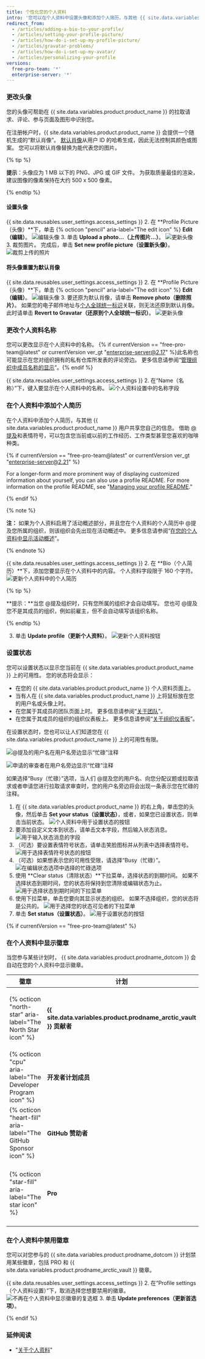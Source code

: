 ```yaml
---
title: 个性化您的个人资料
intro: '您可以在个人资料中设置头像和添加个人简历，与其他 {{ site.data.variables.product.product_name }} 用户共享您自己的信息。'
redirect_from:
  - /articles/adding-a-bio-to-your-profile/
  - /articles/setting-your-profile-picture/
  - /articles/how-do-i-set-up-my-profile-picture/
  - /articles/gravatar-problems/
  - /articles/how-do-i-set-up-my-avatar/
  - /articles/personalizing-your-profile
versions:
  free-pro-team: '*'
  enterprise-server: '*'
---
```


### 更改头像

您的头像可帮助在 {{ site.data.variables.product.product_name }} 的拉取请求、评论、参与页面及图形中识别您。

在注册帐户时，{{ site.data.variables.product.product_name }} 会提供一个随机生成的“默认肖像”。 [默认肖像](https://github.com/blog/1586-identicons)从用户 ID 的哈希生成，因此无法控制其颜色或图案。 您可以将默认肖像替换为能代表您的图片。

{% tip %}

**提示**：头像应为 1 MB 以下的 PNG、JPG 或 GIF 文件。 为获取质量最佳的渲染，建议图像的像素保持在大约 500 x 500 像素。

{% endtip %}

#### 设置头像

{{ site.data.reusables.user_settings.access_settings }}
2. 在 **Profile Picture（头像）**下，单击 {% octicon "pencil" aria-label="The edit icon" %} **Edit（编辑）**。 ![编辑头像](/assets/images/help/profile/edit-profile-photo.png)
3. 单击 **Upload a photo...（上传图片...）**。 ![更新头像](/assets/images/help/profile/edit-profile-picture-options.png)
3. 裁剪图片。 完成后，单击 **Set new profile picture（设置新头像）**。 ![裁剪上传的照片](/assets/images/help/profile/avatar_crop_and_save.png)

#### 将头像重置为默认肖像

{{ site.data.reusables.user_settings.access_settings }}
2. 在 **Profile Picture（头像）**下，单击 {% octicon "pencil" aria-label="The edit icon" %} **Edit（编辑）**。 ![编辑头像](/assets/images/help/profile/edit-profile-photo.png)
3. 要还原为默认肖像，请单击 **Remove photo（删除照片）**。 如果您的电子邮件地址与[个人全球统一标识](https://en.gravatar.com/)关联，则无法还原到默认肖像。 此时请单击 **Revert to Gravatar（还原到个人全球统一标识）**。 ![更新头像](/assets/images/help/profile/edit-profile-picture-options.png)

### 更改个人资料名称

您可以更改显示在个人资料中的名称。 {% if currentVersion == "free-pro-team@latest" or currentVersion ver_gt "enterprise-server@2.17" %}此名称也可能显示在您对组织拥有的私有仓库所发表的评论旁边。 更多信息请参阅“[管理组织中成员名称的显示](/articles/managing-the-display-of-member-names-in-your-organization)”。{% endif %}

{{ site.data.reusables.user_settings.access_settings }}
2. 在“Name（名称）”下，键入要显示在个人资料中的名称。 ![个人资料设置中的名称字段](/assets/images/help/profile/name-field.png)

### 在个人资料中添加个人简历

在个人资料中添加个人简历，与其他 {{ site.data.variables.product.product_name }} 用户共享您自己的信息。 借助 [@提及](/articles/basic-writing-and-formatting-syntax)和表情符号，可以包含您当前或以前的工作经历、工作类型甚至您喜欢的咖啡种类。

{% if currentVersion == "free-pro-team@latest" or currentVersion ver_gt "enterprise-server@2.21" %}

For a longer-form and more prominent way of displaying customized information about yourself, you can also use a profile README. For more information on the profile README, see "[Managing your profile README](/github/setting-up-and-managing-your-github-profile/managing-your-profile-readme)."

{% endif %}

{% note %}

**注：** 如果为个人资料启用了活动概述部分，并且您在个人资料的个人简历中 @提及您所属的组织，则该组织会先出现在活动概述中。 更多信息请参阅“[在您的个人资料中显示活动概述](/articles/showing-an-overview-of-your-activity-on-your-profile)”。

{% endnote %}

{{ site.data.reusables.user_settings.access_settings }}
2. 在 **Bio（个人简历）**下，添加您要显示在个人资料中的内容。 个人资料字段限于 160 个字符。 ![更新个人资料中的个人简历](/assets/images/help/profile/bio-field.png)

  {% tip %}

  **提示：**当您 @提及组织时，只有您所属的组织才会自动填写。 您也可 @提及您不是其成员的组织，例如前雇主，但不会自动填写该组织名称。

  {% endtip %}

3. 单击 **Update profile（更新个人资料）**。 ![更新个人资料按钮](/assets/images/help/profile/update-profile-button.png)

### 设置状态

您可以设置状态以显示您当前在 {{ site.data.variables.product.product_name }} 上的可用性。 您的状态将会显示：
- 在您的 {{ site.data.variables.product.product_name }} 个人资料页面上。
- 当有人在 {{ site.data.variables.product.product_name }} 上将鼠标放在您的用户名或头像上时。
- 在您属于其成员的团队页面上时。 更多信息请参阅“[关于团队](/articles/about-teams/#team-pages)”。
- 在您属于其成员的组织的组织仪表板上。 更多信息请参阅“[关于组织仪表板](/articles/about-your-organization-dashboard/)”。

在设置状态时，您也可以让人们知道您在 {{ site.data.variables.product.product_name }} 上的可用性有限。

![@提及的用户名在用户名旁边显示“忙碌”注释](/assets/images/help/profile/username-with-limited-availibilty-text.png)

![申请的审查者在用户名旁边显示“忙碌”注释](/assets/images/help/profile/request-a-review-limited-availability-status.png)

如果选择“Busy（忙碌）”选项，当人们 @提及您的用户名、向您分配议题或拉取请求或者申请您进行拉取请求审查时，您的用户名旁边将会出现一条表示您在忙碌的注释。

1. 在 {{ site.data.variables.product.product_name }} 的右上角，单击您的头像，然后单击 **Set your status（设置状态）**，或者，如果您已设置状态，则单击当前状态。 ![个人资料中用于设置状态的按钮](/assets/images/help/profile/set-status-on-profile.png)
2. 要添加自定义文本到状态，请单击文本字段，然后输入状态消息。 ![用于输入状态消息的字段](/assets/images/help/profile/type-a-status-message.png)
3. （可选）要设置表情符号状态，请单击笑脸图标并从列表中选择表情符号。 ![用于选择表情符号状态的按钮](/assets/images/help/profile/select-emoji-status.png)
4. （可选）如果想表示您的可用性受限，请选择“Busy（忙碌）”。 ![在编辑状态选项中选择的忙碌选项](/assets/images/help/profile/limited-availability-status.png)
5. 使用 **Clear status（清除状态）**下拉菜单，选择状态的到期时间。 如果不选择状态到期时间，您的状态将保持到您清除或编辑状态为止。 ![用于选择状态到期时间的下拉菜单](/assets/images/help/profile/status-expiration.png)
6. 使用下拉菜单，单击您要向其显示状态的组织。 如果不选择组织，您的状态将是公共的。 ![用于选择您的状态可见者的下拉菜单](/assets/images/help/profile/status-visibility.png)
7. 单击 **Set status（设置状态）**。 ![用于设置状态的按钮](/assets/images/help/profile/set-status-button.png)

{% if currentVersion == "free-pro-team@latest" %}
### 在个人资料中显示徽章

当您参与某些计划时， {{ site.data.variables.product.prodname_dotcom }} 会自动在您的个人资料中显示徽章。

| 徽章                                                              | 计划                                                                | 描述                                                                                                                                                                                                                                                                 |
| --------------------------------------------------------------- | ----------------------------------------------------------------- | ------------------------------------------------------------------------------------------------------------------------------------------------------------------------------------------------------------------------------------------------------------------ |
| {% octicon "north-star" aria-label="The North Star icon" %}     | **{{ site.data.variables.product.prodname_arctic_vault }} 贡献者** | 如果您在存档于 2020 Arctic Vault 计划的仓库默认分支上编写了任何提交，您的个人资料上会获得一个 {{ site.data.variables.product.prodname_arctic_vault }} 贡献者徽章。 有关该计划的更多信息，请参阅 [{{ site.data.variables.product.prodname_archive }}](https://archiveprogram.github.com)。                                  |
| {% octicon "cpu" aria-label="The Developer Program icon" %}     | **开发者计划成员**                                                       | 如果您是 GitHub 开发者计划的注册成员，使用 GitHub API 构建应用程序后，您的个人资料上将获得开发者计划成员徽章。 有关 GitHub 开发者计划的更多信息，请参阅 [GitHub 开发者](/program/)。                                                                                                                                                |
| {% octicon "heart-fill" aria-label="The GitHub Sponsor icon" %} | **GitHub 赞助者**                                                    | 如果您通过 {{ site.data.variables.product.prodname_sponsors }} 赞助了开源贡献者，您的个人资料中将获得一个 GitHub Sponge 徽章。 更多信息请参阅“[赞助开源贡献者](/github/supporting-the-open-source-community-with-github-sponsors/sponsoring-open-source-contributors)”。                                       |
| {% octicon "star-fill" aria-label="The star icon" %}            | **Pro**                                                           | 如果您使用 {{ site.data.variables.product.prodname_pro }}，您的个人资料中将获得一个 PRO 徽章。 有关 {{ site.data.variables.product.prodname_pro }} 的更多信息，请参阅“[{{ site.data.variables.product.prodname_dotcom }} 的产品](/github/getting-started-with-github/githubs-products#github-pro)”。 |

### 在个人资料中禁用徽章

您可以对您参与的 {{ site.data.variables.product.prodname_dotcom }} 计划禁用某些徽章，包括 PRO 和 {{ site.data.variables.product.prodname_arctic_vault }} 徽章。

{{ site.data.reusables.user_settings.access_settings }}
2. 在“Profile settings（个人资料设置）”下，取消选择您想要禁用的徽章。 ![不再在个人资料中显示徽章的复选框](/assets/images/help/profile/display-pro-badge-checkbox.png)
3. 单击 **Update preferences（更新首选项）**。

{% endif %}

### 延伸阅读

- "[关于个人资料](/articles/about-your-profile)"
